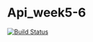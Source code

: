 # Api_week5-6
[![Build Status](https://travis-ci.org/shamim2019/Api_week5-6.svg?branch=modify_entry)](https://travis-ci.org/shamim2019/Api_week5-6)
